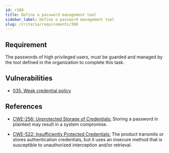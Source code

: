 ```yaml
---
id: r380
title: Define a password management tool
sidebar_label: Define a password management tool
slug: /criteria/requirements/380
---
```


## Requirement

The passwords of high privileged users,
must be guarded and managed
by the tool defined in the organization
to complete this task.

## Vulnerabilities

- [035. Weak credential policy](/criteria/vulnerabilities/035)

## References

- [CWE-256: Unprotected Storage of Credentials:](https://cwe.mitre.org/data/definitions/256.html)
Storing a password in plaintext
may result in a system compromise.

- [CWE-522: Insufficiently Protected Credentials:](https://cwe.mitre.org/data/definitions/522.html)
The product transmits or stores authentication credentials,
but it uses an insecure method
that is susceptible to unauthorized interception
and/or retrieval. 

